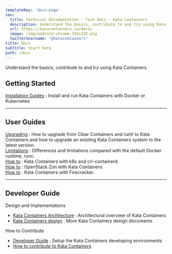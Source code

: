 ```yaml
---
templateKey: 'docs-page'
seo:
  title: Technical Documentation - Tech Docs - Kata Containers
  description: Understand the basics, contribute to and try using Kata Containers.
  url: https://katacontainers.io/docs/
  image: /img/android-chrome-192x192.png
  twitterUsername: "@katacontainers"
title: Docs
subTitle: Start here
path: /docs
---
```


Understand the basics, contribute to and try using Kata Containers.

## Getting Started

[Installation Guides](https://github.com/kata-containers/kata-containers/tree/main/docs/install) : Install and run Kata Containers with Docker or Kubernetes

---

## User Guides

[Upgrading](https://github.com/kata-containers/kata-containers/tree/main/docs/Upgrading.md) : How to upgrade from Clear Containers and runV to Kata Containers and how to upgrade an existing Kata Containers system to the latest version.  
[Limitations](https://github.com/kata-containers/kata-containers/tree/main/docs/Limitations.md) : Differences and limitations compared with the default Docker runtime, runc.  
[How to](https://github.com/kata-containers/kata-containers/tree/main/docs/how-to/how-to-use-k8s-with-cri-containerd-and-kata.md) : Kata Containers with k8s and cri-containerd.  
[How to](https://github.com/kata-containers/kata-containers/tree/main/docs/use-cases/zun_kata.md) : OpenStack Zun with Kata Containers.  
[How to](https://github.com/kata-containers/kata-containers/tree/main/docs/how-to#hypervisors-integration) : Kata Containers with Firecracker.


---

## Developer Guide

Design and Implementations

* [Kata Containers Architecture](https://github.com/kata-containers/kata-containers/tree/main/docs/design/architecture.md) : Architectural overview of Kata Containers
* [Kata Containers design](https://github.com/kata-containers/kata-containers/tree/main/docs/design) : More Kata Containers design documents

How to Contribute

* [Developer Guide](https://github.com/kata-containers/kata-containers/tree/main/docs/Developer-Guide.md) : Setup the Kata Containers developing environments
* [How to contribute to Kata Containers](https://github.com/kata-containers/community/blob/master/CONTRIBUTING.md)
